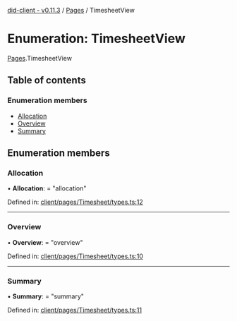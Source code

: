 [did-client - v0.11.3](../README.md) / [Pages](../modules/pages.md) / TimesheetView

# Enumeration: TimesheetView

[Pages](../modules/pages.md).TimesheetView

## Table of contents

### Enumeration members

- [Allocation](pages.timesheetview.md#allocation)
- [Overview](pages.timesheetview.md#overview)
- [Summary](pages.timesheetview.md#summary)

## Enumeration members

### Allocation

• **Allocation**: = "allocation"

Defined in: [client/pages/Timesheet/types.ts:12](https://github.com/Puzzlepart/did/blob/dev/client/pages/Timesheet/types.ts#L12)

___

### Overview

• **Overview**: = "overview"

Defined in: [client/pages/Timesheet/types.ts:10](https://github.com/Puzzlepart/did/blob/dev/client/pages/Timesheet/types.ts#L10)

___

### Summary

• **Summary**: = "summary"

Defined in: [client/pages/Timesheet/types.ts:11](https://github.com/Puzzlepart/did/blob/dev/client/pages/Timesheet/types.ts#L11)
